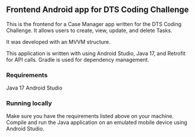 ## Frontend Android app for DTS Coding Challenge
This is the frontend for a Case Manager app written for the DTS Coding Challenge. It allows users to create, view, update, and delete Tasks.

It was developed with an MVVM structure.

This application is written with using Android Studio, Java 17, and Retrofit for API calls.
Gradle is used for dependency management.

### Requirements
Java 17
Android Studio

### Running locally
Make sure you have the requirements listed above on your machine.
Compile and run the Java application on an emulated mobile device using Android Studio.